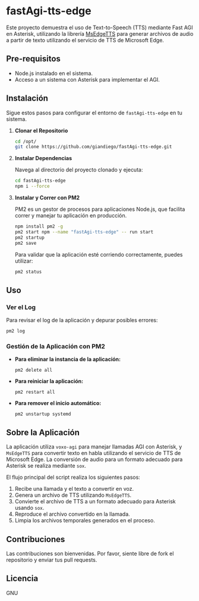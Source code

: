 # fastAgi-tts-edge

Este proyecto demuestra el uso de Text-to-Speech (TTS) mediante Fast AGI en Asterisk, utilizando la librería [MsEdgeTTS](https://github.com/guquan-lengyue/MsEdgeTTS) para generar archivos de audio a partir de texto utilizando el servicio de TTS de Microsoft Edge.

## Pre-requisitos

- Node.js instalado en el sistema.
- Acceso a un sistema con Asterisk para implementar el AGI.

## Instalación

Sigue estos pasos para configurar el entorno de `fastAgi-tts-edge` en tu sistema.

1. **Clonar el Repositorio**

    ```bash
    cd /opt/
    git clone https://github.com/giandiego/fastAgi-tts-edge.git
    ```

2. **Instalar Dependencias**

    Navega al directorio del proyecto clonado y ejecuta:

    ```bash
    cd fastAgi-tts-edge
    npm i --force
    ```

3. **Instalar y Correr con PM2**

    PM2 es un gestor de procesos para aplicaciones Node.js, que facilita correr y manejar tu aplicación en producción.

    ```bash
    npm install pm2 -g
    pm2 start npm --name "fastAgi-tts-edge" -- run start
    pm2 startup
    pm2 save
    ```

    Para validar que la aplicación esté corriendo correctamente, puedes utilizar:

    ```bash
    pm2 status
    ```

## Uso

### Ver el Log

Para revisar el log de la aplicación y depurar posibles errores:

```bash
pm2 log
```

### Gestión de la Aplicación con PM2

-   **Para eliminar la instancia de la aplicación:**
    
    ```
    pm2 delete all
    ```
    
-   **Para reiniciar la aplicación:**
    
    ```
    pm2 restart all
    ```
    
-   **Para remover el inicio automático:**
    
    ```
    pm2 unstartup systemd
    ```
    

## Sobre la Aplicación

La aplicación utiliza `voxo-agi` para manejar llamadas AGI con Asterisk, y `MsEdgeTTS` para convertir texto en habla utilizando el servicio de TTS de Microsoft Edge. La conversión de audio para un formato adecuado para Asterisk se realiza mediante `sox`.

El flujo principal del script realiza los siguientes pasos:

1.  Recibe una llamada y el texto a convertir en voz.
2.  Genera un archivo de TTS utilizando `MsEdgeTTS`.
3.  Convierte el archivo de TTS a un formato adecuado para Asterisk usando `sox`.
4.  Reproduce el archivo convertido en la llamada.
5.  Limpia los archivos temporales generados en el proceso.

## Contribuciones

Las contribuciones son bienvenidas. Por favor, siente libre de fork el repositorio y enviar tus pull requests.

## Licencia

GNU